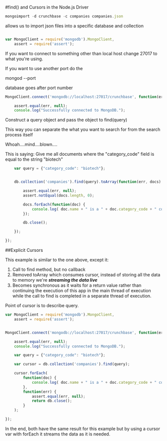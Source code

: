 #find() and Cursors in the Node.js Driver

```javascript
mongoimport -d crunchbase -c companies companies.json
```
allows us to import json files into a specific database and collection

```javascript

var MongoClient = require('mongodb').MongoClient,
    assert = require('assert');

```
If you want to connect to something other than local host change 27017 to what you're using.

If you want to use another port do the

mongod --port <port number>

database goes after port number
```javascript
MongoClient.connect('mongodb://localhost:27017/crunchbase', function(err, db) {

    assert.equal(err, null);
    console.log("Successfully connected to MongoDB.");
```
Construct a query object and pass the object to find(query)

This way you can separate the what you want to search for from the search process itself

Whoah....mind....blown....

This is saying: Give me all documents where the "category_code" field is equal to the string "biotech"
```javascript
    var query = {"category_code": "biotech"};
```

```javascript

    db.collection('companies').find(query).toArray(function(err, docs) {

        assert.equal(err, null);
        assert.notEqual(docs.length, 0);

        docs.forEach(function(doc) {
            console.log( doc.name + " is a " + doc.category_code + " company." );
        });

        db.close();

    });

});

```

##Explicit Cursors


This example is similar to the one above, except it:

1. Call to find method, but no callback
2. Removed toArray which consumes cursor, instead of storing all the data to memory we're ***streaming the data live***
3. Becomes synchronous as it waits for a return value rather than continuing the execution of this app in the main thread of execution while the call to find is completed in a separate thread of execution.

Point of cursor is to describe query.

```javascript
var MongoClient = require('mongodb').MongoClient,
    assert = require('assert');


MongoClient.connect('mongodb://localhost:27017/crunchbase', function(err, db) {

    assert.equal(err, null);
    console.log("Successfully connected to MongoDB.");

    var query = {"category_code": "biotech"};

    var cursor = db.collection('companies').find(query);

    cursor.forEach(
        function(doc) {
            console.log( doc.name + " is a " + doc.category_code + " company." );
        },
        function(err) {
            assert.equal(err, null);
            return db.close();
        }
    );

});

```
In the end, both have the same result for this example but by using a cursor var with forEach it streams the data as it is needed.
